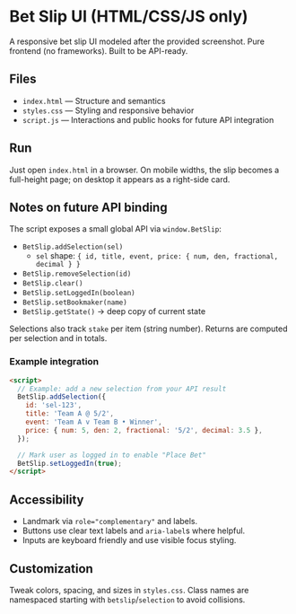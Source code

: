 # Bet Slip UI (HTML/CSS/JS only)

A responsive bet slip UI modeled after the provided screenshot. Pure frontend (no frameworks). Built to be API-ready.

## Files
- `index.html` — Structure and semantics
- `styles.css` — Styling and responsive behavior
- `script.js` — Interactions and public hooks for future API integration

## Run
Just open `index.html` in a browser. On mobile widths, the slip becomes a full-height page; on desktop it appears as a right-side card.

## Notes on future API binding
The script exposes a small global API via `window.BetSlip`:

- `BetSlip.addSelection(sel)`
  - `sel` shape: `{ id, title, event, price: { num, den, fractional, decimal } }`
- `BetSlip.removeSelection(id)`
- `BetSlip.clear()`
- `BetSlip.setLoggedIn(boolean)`
- `BetSlip.setBookmaker(name)`
- `BetSlip.getState()` -> deep copy of current state

Selections also track `stake` per item (string number). Returns are computed per selection and in totals.

### Example integration
```html
<script>
  // Example: add a new selection from your API result
  BetSlip.addSelection({
    id: 'sel-123',
    title: 'Team A @ 5/2',
    event: 'Team A v Team B • Winner',
    price: { num: 5, den: 2, fractional: '5/2', decimal: 3.5 },
  });

  // Mark user as logged in to enable "Place Bet"
  BetSlip.setLoggedIn(true);
</script>
```

## Accessibility
- Landmark via `role="complementary"` and labels.
- Buttons use clear text labels and `aria-label`s where helpful.
- Inputs are keyboard friendly and use visible focus styling.

## Customization
Tweak colors, spacing, and sizes in `styles.css`. Class names are namespaced starting with `betslip`/`selection` to avoid collisions.
